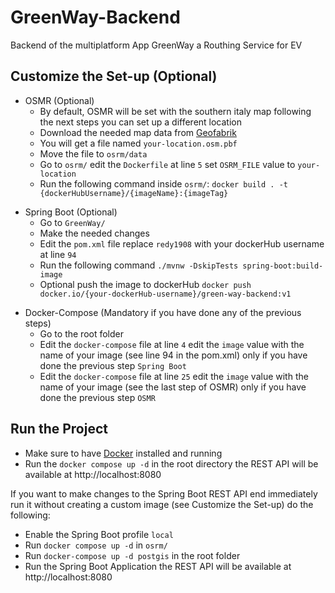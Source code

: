 # GreenWay-Backend
Backend of the multiplatform App GreenWay a Routhing Service for EV

## Customize the Set-up (Optional)

- OSMR (Optional)
  - By default, OSMR will be set with the southern italy map following the next steps you can set up a different location
  - Download the needed map data from [Geofabrik](https://www.geofabrik.de/)
  - You will get a file named ```your-location.osm.pbf```
  - Move the file to ```osrm/data```
  - Go to ```osrm/``` edit the ```Dockerfile``` at line ```5``` set ```OSRM_FILE``` value to ```your-location```
  - Run the following command inside ```osrm/```: ```docker build . -t {dockerHubUsername}/{imageName}:{imageTag}```

* Spring Boot (Optional)
  * Go to ```GreenWay/```
  * Make the needed changes
  * Edit the ```pom.xml``` file replace ```redy1908``` with your dockerHub username at line ```94```
  * Run the following command ```./mvnw -DskipTests spring-boot:build-image ```
  * Optional push the image to dockerHub ```docker push docker.io/{your-dockerHub-username}/green-way-backend:v1```

- Docker-Compose (Mandatory if you have done any of the previous steps)
  - Go to the root folder
  - Edit the ```docker-compose``` file at line ```4``` edit the ```image``` value with the name of your image (see line 94 in the pom.xml) only if you have done the previous step ```Spring Boot``` 
  - Edit the ```docker-compose``` file at line ```25``` edit the ```image``` value with the name of your image (see the last step of OSMR) only if you have done the previous step ```OSMR```

## Run the Project

- Make sure to have [Docker](https://www.docker.com/) installed and running
- Run the ```docker compose up -d``` in the root directory the REST API will be available at http://localhost:8080

If you want to make changes to the Spring Boot REST API end immediately run it without creating a custom image (see Customize the Set-up) do the following:
  * Enable the Spring Boot profile ```local```
  * Run ```docker compose up -d``` in ```osrm/```
  * Run ```docker-compose up -d postgis``` in the root folder
  * Run the Spring Boot Application the REST API will be available at http://localhost:8080